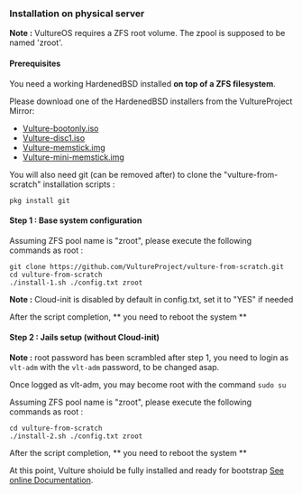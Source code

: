 ### Installation on physical server

**Note :** VultureOS requires a ZFS root volume. The zpool is supposed to be named 'zroot'.

#### Prerequisites

You need a working HardenedBSD installed **on top of a ZFS filesystem**.

Please download one of the HardenedBSD installers from the VultureProject Mirror:

 - [Vulture-bootonly.iso](http://hbsd.vultureproject.org/13-stable/amd64/amd64/BUILD-LATEST/Vulture-bootonly.iso)
 - [Vulture-disc1.iso](http://hbsd.vultureproject.org/13-stable/amd64/amd64/BUILD-LATEST/Vulture-disc1.iso)
 - [Vulture-memstick.img](http://hbsd.vultureproject.org/13-stable/amd64/amd64/BUILD-LATEST/Vulture-memstick.img)
 - [Vulture-mini-memstick.img](http://hbsd.vultureproject.org/13-stable/amd64/amd64/BUILD-LATEST/Vulture-mini-memstick.img)

You will also need git (can be removed after) to clone the "vulture-from-scratch" installation scripts :
```
pkg install git
```

#### Step 1 : Base system configuration

Assuming ZFS pool name is "zroot", please execute the following commands as root :
```
git clone https://github.com/VultureProject/vulture-from-scratch.git
cd vulture-from-scratch
./install-1.sh ./config.txt zroot
```

**Note :** Cloud-init is disabled by default in config.txt, set it to "YES" if needed

After the script completion, ** you need to reboot the system **

#### Step 2 : Jails setup (without Cloud-init)

**Note :** root password has been scrambled after step 1, you need to login as `vlt-adm` with the `vlt-adm` password, to be changed asap.

Once logged as vlt-adm, you may become root with the command `sudo su`

Assuming ZFS pool name is "zroot", please execute the following commands as root :
```
cd vulture-from-scratch
./install-2.sh ./config.txt zroot
```

After the script completion, ** you need to reboot the system **

At this point, Vulture shoiuld be fully installed and ready for bootstrap [See online Documentation](https://www.vultureproject.org/doc/deploy).
